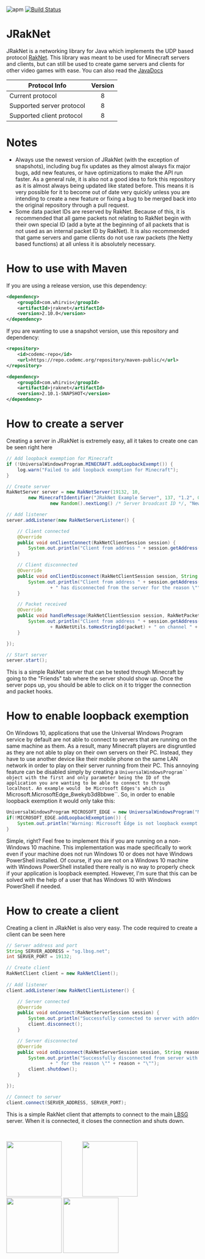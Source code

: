 ![apm](https://img.shields.io/apm/l/vim-mode.svg) [![Build Status](https://ci.codemc.org/job/JRakNet/job/JRakNet/badge/icon)](https://ci.codemc.org/job/JRakNet/job/JRakNet/)

# JRakNet
JRakNet is a networking library for Java which implements the UDP based protocol [RakNet](https://github.com/OculusVR/RakNet).
This library was meant to be used for Minecraft servers and clients, but can still be used to create game servers and clients for other video games with ease. You can also read the [JavaDocs](https://ci.codemc.org/job/JRakNet/job/JRakNet/javadoc/)

| Protocol Info             | Version |
| --------------------------|:-------:|
| Current protocol          | 8       |
| Supported server protocol | 8       |
| Supported client protocol | 8       |

# Notes
- Always use the newest version of JRakNet (with the exception of snapshots), including bug fix updates as they almost always fix major bugs, add new features, or have optimizations to make the API run faster. As a general rule, it is also not a good idea to fork this repository as it is almost always being updated like stated before. This means it is very possible for it to become out of date very quickly unless you are intending to create a new feature or fixing a bug to be merged back into the original repository through a pull request.
- Some data packet IDs are reserved by RakNet. Because of this, it is recommended that all game packets not relating to RakNet begin with their own special ID (add a byte at the beginning of all packets that is not used as an internal packet ID by RakNet). It is also recommended that game servers and game clients do not use raw packets (the Netty based functions) at all unless it is absolutely necessary.

# How to use with Maven
If you are using a release version, use this dependency:
```xml
<dependency>
    <groupId>com.whirvis</groupId>
    <artifactId>jraknet</artifactId>
    <version>2.10.0</version>
</dependency>
```

If you are wanting to use a snapshot version, use this repository and dependency:
```xml
<repository>
    <id>codemc-repo</id>
    <url>https://repo.codemc.org/repository/maven-public/</url>
</repository>
```
```xml
<dependency>
    <groupId>com.whirvis</groupId>
    <artifactId>jraknet</artifactId>
    <version>2.10.1-SNAPSHOT</version>
</dependency>
```

# How to create a server
Creating a server in JRakNet is extremely easy, all it takes to create one can be seen right here

```java
// Add loopback exemption for Minecraft
if (!UniversalWindowsProgram.MINECRAFT.addLoopbackExempt()) {
	log.warn("Failed to add loopback exemption for Minecraft");
}

// Create server
RakNetServer server = new RakNetServer(19132, 10,
		new MinecraftIdentifier("JRakNet Example Server", 137, "1.2", 0, 10,
				new Random().nextLong() /* Server broadcast ID */, "New World", "Survival"));

// Add listener
server.addListener(new RakNetServerListener() {

	// Client connected
	@Override
	public void onClientConnect(RakNetClientSession session) {
		System.out.println("Client from address " + session.getAddress() + " has connected to the server");
	}

	// Client disconnected
	@Override
	public void onClientDisconnect(RakNetClientSession session, String reason) {
		System.out.println("Client from address " + session.getAddress()
				+ " has disconnected from the server for the reason \"" + reason + "\"");
	}

	// Packet received
	@Override
	public void handleMessage(RakNetClientSession session, RakNetPacket packet, int channel) {
		System.out.println("Client from address " + session.getAddress() + " sent packet with ID "
				+ RakNetUtils.toHexStringId(packet) + " on channel " + channel);
	}

});

// Start server
server.start();
```

This is a simple RakNet server that can be tested through Minecraft by going to the "Friends" tab where the server should show up. Once the server pops up, you should be able to click on it to trigger the connection and packet hooks.

# How to enable loopback exemption
On Windows 10, applications that use the Universal Windows Program service by default are not able to connect to servers that are running on the same machine as them. As a result, many Minecraft players
are disgruntled as they are not able to play on their own servers on their PC. Instead, they have to use another device like their mobile phone on the same LAN network in order to play on their server running from their PC. This annoying feature can be disabled simply by creating a ```UniversalWindowsProgram`` object with the first and only parameter being the ID of the application you are wanting to be able to connect to through localhost. An example would  be Microsoft Edges's which is ```Microsoft.MicrosoftEdge_8wekyb3d8bbwe``. So, in order to enable loopback exemption it would only take this:

```java
UniversalWindowsProgram MICROSOFT_EDGE = new UniversalWindowsProgram("Microsoft.MicrosoftEdge_8wekyb3d8bbwe");
if(!MICROSOFT_EDGE.addLoopbackExemption()) {
	System.out.println("Warning: Microsoft Edge is not loopback exempt!"); // It is good practice to make sure that the application managed to become loopback exempted
}
```

Simple, right? Feel free to implement this if you are running on a non-Windows 10 machine. This implementation was made specifically to work even if your machine does not run Windows 10 or does not have Windows PowerShell installed. Of course, if you are not on a Windows 10 machine with Windows PowerShell installed there really is no way to properly check if your application is loopback exempted. However, I'm sure that this can be solved with the help of a user that has Windows 10 with Windows PowerShell if needed.

# How to create a client
Creating a client in JRakNet is also very easy. The code required to create a client can be seen here

```java
// Server address and port
String SERVER_ADDRESS = "sg.lbsg.net";
int SERVER_PORT = 19132;

// Create client
RakNetClient client = new RakNetClient();
		
// Add listener
client.addListener(new RakNetClientListener() {

	// Server connected
	@Override
	public void onConnect(RakNetServerSession session) {
		System.out.println("Successfully connected to server with address " + session.getAddress());
		client.disconnect();
	}

	// Server disconnected
	@Override
	public void onDisconnect(RakNetServerSession session, String reason) {
		System.out.println("Successfully disconnected from server with address " + session.getAddress()
				+ " for the reason \"" + reason + "\"");
		client.shutdown();
	}

});

// Connect to server
client.connect(SERVER_ADDRESS, SERVER_PORT);
```

This is a simple RakNet client that attempts to connect to the main [LBSG](https://lbsg.net/) server. When it is connected, it closes the connection and shuts down.

<br>

<a href="http://whirvis.com"><img src="https://i.imgur.com/HFnmCzb.png" width="145" height="145"></a> <a href="https://github.com/JRakNet/JRakNet"><img src="https://i.imgur.com/heiZXpr.png" width="145" height="145" hspace="50"></a> <a href="https://github.com/OculusVR/RakNet"><img src="http://imgur.com/9p1asD8.png" width="145" height="145"></a> <a href="https://www.oculus.com/"><img src="http://i.imgur.com/PmrfSsc.png" height="145" /></a>
